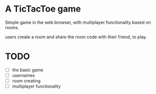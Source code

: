 # A TicTacToe game

Simple game in the web browser, with mutliplayer functionality based on rooms.

users create a room and share the room code with their friend, to play.

# TODO

- [ ] the basic game
- [ ] usernames
- [ ] room creating
- [ ] multiplayer functionality
